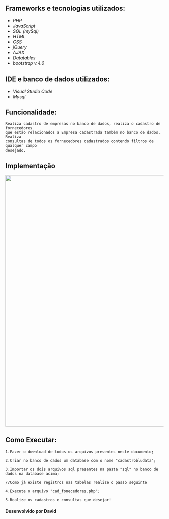 <h2> Frameworks e tecnologias utilizados: </h2>

* *PHP*
* *JavaScript*
* *SQL (mySql)*
* *HTML*
* *CSS*
* *jQuery*
* *AJAX*
* *Datatables*
* *bootstrap v.4.0*

<h2> IDE e banco de dados utilizados: </h2>

* *Visual Studio Code*
* *Mysql*

<h2> Funcionalidade: </h2>
	
	Realiza cadastro de empresas no banco de dados, realiza o cadastro de fornecedores 
	que estão relacionados a Empresa cadastrada também no banco de dados. Realiza 
	consultas de todos os fornecedores cadastrados contendo filtros de qualquer campo 
	desejado.

<h2> Implementação </h2>

<img width="800" src="https://user-images.githubusercontent.com/67175850/99468849-5368c700-2920-11eb-8d8e-fdcf29310a66.gif">

<h2> Como Executar: </h2>
	
	1.Fazer o download de todos os arquivos presentes neste documento;

	2.Criar no banco de dados um database com o nome "cadastrobludata";

	3.Importar os dois arquivos sql presentes na pasta "sql" no banco de dados na database acima;

	//Como já existe registros nas tabelas realize o passo seguinte

	4.Execute o arquivo "cad_fonecedores.php";

	5.Realize os cadastros e consultas que desejar!
	
<h4> Desenvolvido por David </h4>



